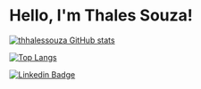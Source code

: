 

 

# Hello, I'm Thales Souza! 


[![thhalessouza GitHub stats](https://github-readme-stats.vercel.app/api?username=thhalessouza&theme=dark&show_icons=true)](https://github.com/thhalessouza/github-readme-stats)


[![Top Langs](https://github-readme-stats.vercel.app/api/top-langs/?username=thhalessouza&layout=compact&theme=dark&show_icons=true)](https://github.com/thhalessouza/github-readme-stats)






[![Linkedin Badge](https://img.shields.io/badge/-LinkedIn-blue?style=flat-square&logo=Linkedin&logoColor=white&link=https://www.linkedin.com/in/thales-ssouza/)](https://www.linkedin.com/in/thales-ssouza/)

 


 



